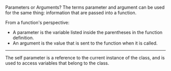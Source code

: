 Parameters or Arguments?
The terms parameter and argument can be used for the same thing: information that are passed into a function.

From a function's perspective:
- A parameter is the variable listed inside the parentheses in the function definition.
- An argument is the value that is sent to the function when it is called.

---------------------------------------------------------------------------------------------------------------------------------

The self parameter is a reference to the current instance of the class, and is used to access variables that belong to the class.

